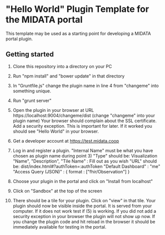"Hello World" Plugin Template for the MIDATA portal
=============================

This template may be used as a starting point for developing a MIDATA portal plugin.

Getting started
----------------
1. Clone this repository into a directory on your PC
2. Run "npm install" and "bower update" in that directory
3. In "Gruntfile.js" change the plugin name in line 4 from "changeme" into something unique.
4. Run "grunt server"
5. Open the plugin in your browser at URL https://localhost:9004/changeme/dist  (change "changeme" into your plugin name)
   Your browser should complain about the SSL certificate. Add a security exception. This is important for later.
   If it worked you should see "Hello World" in your browser.
   
6. Get a developer account at https://test.midata.coop
7. Log in and register a plugin.
   "Internal Name" must be what you have chosen as plugin name during point 3)
   "Type" should be: Visualization
   "Name", "Description", "Tile Name" : Fill out as you wish
   "URL" should be: dist/index.html#?authToken=:authToken 
   "Default Dashboard" : "me"
   "Access Query (JSON)" : { format : ["fhir/Observation"] }
8. Choose your plugin in the portal and click on "Install from localhost"
9. Click on "Sandbox" at the top of the screen
10. There should be a tile for your plugin. Click on "view" in that tile. 
   Your plugin should now be visible inside the portal. It is served from your computer.
   If it does not work test if (5) is working. If you did not add a security exception in your browser the plugin will not show up now. 
   If you change the plugin code and hit reload in the browser it should be immediately available for testing in the portal. 